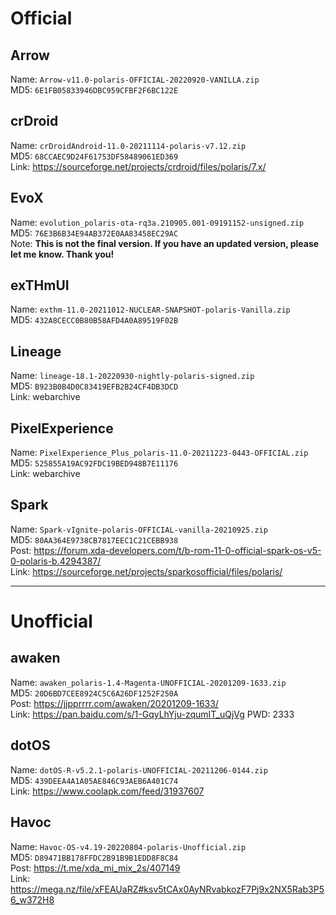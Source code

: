 # Official  

## Arrow  
Name: `Arrow-v11.0-polaris-OFFICIAL-20220920-VANILLA.zip`  
MD5: `6E1FB05833946DBC959CFBF2F6BC122E`  

## crDroid  
Name: `crDroidAndroid-11.0-20211114-polaris-v7.12.zip`  
MD5: `68CCAEC9D24F61753DF58489061ED369`  
Link: https://sourceforge.net/projects/crdroid/files/polaris/7.x/

## EvoX  
Name: `evolution_polaris-ota-rq3a.210905.001-09191152-unsigned.zip`  
MD5: `76E3B6B34E94AB372E0AA83458EC29AC`  
Note: **This is not the final version. If you have an updated version, please let me know. Thank you!**

## exTHmUI  
Name: `exthm-11.0-20211012-NUCLEAR-SNAPSHOT-polaris-Vanilla.zip`  
MD5: `432A8CECC0B80B58AFD4A0A89519F02B`  

## Lineage
Name: `lineage-18.1-20220930-nightly-polaris-signed.zip`  
MD5: `B923B0B4D0C83419EFB2B24CF4DB3DCD`  
Link: webarchive

## PixelExperience  
Name: `PixelExperience_Plus_polaris-11.0-20211223-0443-OFFICIAL.zip`  
MD5: `525855A19AC92FDC19BED948B7E11176`  
Link: webarchive  

## Spark  
Name: `Spark-vIgnite-polaris-OFFICIAL-vanilla-20210925.zip`  
MD5: `80AA364E9738CB7817EEC1C21CEBB938`  
Post: https://forum.xda-developers.com/t/b-rom-11-0-official-spark-os-v5-0-polaris-b.4294387/  
Link: https://sourceforge.net/projects/sparkosofficial/files/polaris/

-----------------------

# Unofficial  

## awaken  
Name: `awaken_polaris-1.4-Magenta-UNOFFICIAL-20201209-1633.zip`  
MD5: `20D6BD7CEE8924C5C6A26DF1252F250A`  
Post: https://jjpprrrr.com/awaken/20201209-1633/  
Link: https://pan.baidu.com/s/1-GqyLhYju-zqumIT_uQjVg PWD: 2333

## dotOS
Name: `dotOS-R-v5.2.1-polaris-UNOFFICIAL-20211206-0144.zip`  
MD5: `439DEEA4A1A05AE846C93AEB6A401C74`  
Link: https://www.coolapk.com/feed/31937607

## Havoc  
Name: `Havoc-OS-v4.19-20220804-polaris-Unofficial.zip`  
MD5: `D89471BB178FFDC2B91B9B1EDD8F8C84`  
Post: https://t.me/xda_mi_mix_2s/407149  
Link: https://mega.nz/file/xFEAUaRZ#ksv5tCAx0AyNRvabkozF7Pj9x2NX5Rab3P56_w372H8
